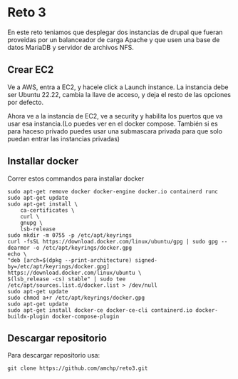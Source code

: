 # Reto 3

En este reto teniamos que desplegar dos instancias de drupal que fueran proveidas por un balanceador de carga Apache y que usen una base de datos MariaDB y servidor de archivos NFS.

## Crear EC2

Ve a AWS, entra a EC2, y hacele click a Launch instance. La instancia debe ser Ubuntu 22.22, cambia la llave de acceso, y deja el resto de las opciones por defecto.

Ahora ve a la instancia de EC2, ve a security y habilita los puertos que va usar esa instancia.(Lo puedes ver en el docker compose. También si es para haceso privado puedes usar una submascara privada para que solo puedan entrar las instancias privadas)

## Installar docker

Correr estos commandos para installar docker

```
sudo apt-get remove docker docker-engine docker.io containerd runc 
sudo apt-get update
sudo apt-get install \
    ca-certificates \
    curl \
    gnupg \
    lsb-release
sudo mkdir -m 0755 -p /etc/apt/keyrings
curl -fsSL https://download.docker.com/linux/ubuntu/gpg | sudo gpg --dearmor -o /etc/apt/keyrings/docker.gpg
echo \
"deb [arch=$(dpkg --print-architecture) signed-by=/etc/apt/keyrings/docker.gpg] https://download.docker.com/linux/ubuntu \
$(lsb_release -cs) stable" | sudo tee /etc/apt/sources.list.d/docker.list > /dev/null
sudo apt-get update
sudo chmod a+r /etc/apt/keyrings/docker.gpg
sudo apt-get update
sudo apt-get install docker-ce docker-ce-cli containerd.io docker-buildx-plugin docker-compose-plugin
```

## Descargar repositorio

Para descargar repositorio usa:

```
git clone https://github.com/amchp/reto3.git
```